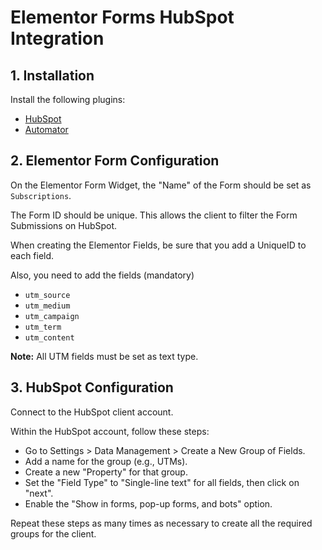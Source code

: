 # Elementor Forms HubSpot Integration

## 1. Installation

Install the following plugins:

- [HubSpot](https://wordpress.org/plugins/leadin/)
- [Automator](https://wordpress.org/plugins/uncanny-automator/)

## 2. Elementor Form Configuration

On the Elementor Form Widget, the "Name" of the Form should be set as `Subscriptions`.

The Form ID should be unique. This allows the client to filter the Form Submissions on HubSpot.

When creating the Elementor Fields, be sure that you add a UniqueID to each field.

Also, you need to add the fields (mandatory)

- `utm_source`
- `utm_medium`
- `utm_campaign`
- `utm_term`
- `utm_content`

**Note:** All UTM fields must be set as text type.


## 3. HubSpot Configuration

Connect to the HubSpot client account.

Within the HubSpot account, follow these steps:

- Go to Settings > Data Management > Create a New Group of Fields.
- Add a name for the group (e.g., UTMs).
- Create a new "Property" for that group.
- Set the "Field Type" to "Single-line text" for all fields, then click on "next".
- Enable the "Show in forms, pop-up forms, and bots" option.

Repeat these steps as many times as necessary to create all the required groups for the client.

